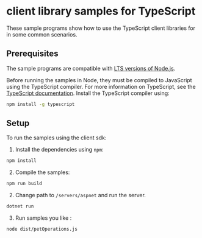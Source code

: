# client library samples for TypeScript 

These sample programs show how to use the TypeScript client libraries for in some common scenarios.

## Prerequisites

The sample programs are compatible with [LTS versions of Node.js](https://github.com/nodejs/release#release-schedule).

Before running the samples in Node, they must be compiled to JavaScript using the TypeScript compiler. For more information on TypeScript, see the [TypeScript documentation](https://www.typescriptlang.org/docs/home.html). Install the TypeScript compiler using:


```bash
npm install -g typescript
```

## Setup

To run the samples using the client sdk:

1. Install the dependencies using `npm`:

```bash
npm install
```
2. Compile the samples:

```bash
npm run build
```

2. Change path to `/servers/aspnet` and run the server.

```bash
dotnet run
```

3. Run samples you like :

```bash
node dist/petOperations.js
```

